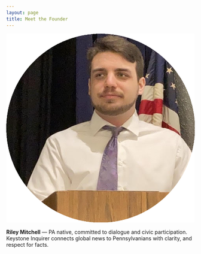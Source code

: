 ```yaml
---
layout: page
title: Meet the Founder
---
```


<img src="/assets/img/founder.png" alt="Riley Mitchell" class="avatar"/>

**Riley Mitchell** — PA native, committed to dialogue and civic participation.  
Keystone Inquirer connects global news to Pennsylvanians with clarity, and respect for facts.
